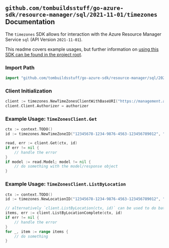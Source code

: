 
## `github.com/tombuildsstuff/go-azure-sdk/resource-manager/sql/2021-11-01/timezones` Documentation

The `timezones` SDK allows for interaction with the Azure Resource Manager Service `sql` (API Version `2021-11-01`).

This readme covers example usages, but further information on [using this SDK can be found in the project root](https://github.com/tombuildsstuff/go-azure-sdk/tree/main/docs).

### Import Path

```go
import "github.com/tombuildsstuff/go-azure-sdk/resource-manager/sql/2021-11-01/timezones"
```


### Client Initialization

```go
client := timezones.NewTimeZonesClientWithBaseURI("https://management.azure.com")
client.Client.Authorizer = authorizer
```


### Example Usage: `TimeZonesClient.Get`

```go
ctx := context.TODO()
id := timezones.NewTimeZoneID("12345678-1234-9876-4563-123456789012", "locationValue", "timeZoneIdValue")

read, err := client.Get(ctx, id)
if err != nil {
	// handle the error
}
if model := read.Model; model != nil {
	// do something with the model/response object
}
```


### Example Usage: `TimeZonesClient.ListByLocation`

```go
ctx := context.TODO()
id := timezones.NewLocationID("12345678-1234-9876-4563-123456789012", "locationValue")

// alternatively `client.ListByLocation(ctx, id)` can be used to do batched pagination
items, err := client.ListByLocationComplete(ctx, id)
if err != nil {
	// handle the error
}
for _, item := range items {
	// do something
}
```
